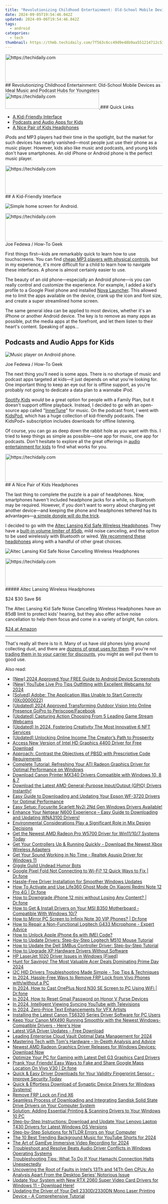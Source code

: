```yaml
---
title: "Revolutionizing Childhood Entertainment: Old-School Mobile Devices as Ideal Music and Podcast Hubs for Youngsters"
date: 2024-09-05T19:54:46.042Z
updated: 2024-09-06T19:54:46.042Z
tags:
  - android
categories:
  - tech
thumbnail: https://thmb.techidaily.com/7f563c6cc49d9e48b9aa551214712c5134f2db5185be39a48c0e895d012e0af9.jpg
---
```


<!-- affiliate ads begin -->
<a href="https://ephamedtechinc.pxf.io/c/5597632/2137226/26400" target="_top" id="2137226">
  <img src="//a.impactradius-go.com/display-ad/26400-2137226" border="0" alt="https://techidaily.com" width="728" height="90"/>
</a>
<img height="0" width="0" src="https://ephamedtechinc.pxf.io/i/5597632/2137226/26400" style="position:absolute;visibility:hidden;" border="0" />
<!-- affiliate ads end -->
## Revolutionizing Childhood Entertainment: Old-School Mobile Devices as Ideal Music and Podcast Hubs for Youngsters

<!-- affiliate ads begin -->
<a href="https://25home.pxf.io/c/5597632/2123474/16836" target="_top" id="2123474">
  <img src="//a.impactradius-go.com/display-ad/16836-2123474" border="0" alt="https://techidaily.com" width="300" height="50"/>
</a>
<img height="0" width="0" src="https://25home.pxf.io/i/5597632/2123474/16836" style="position:absolute;visibility:hidden;" border="0" />
<!-- affiliate ads end -->
### Quick Links

* [A Kid-Friendly Interface](https://common-error.techidaily.com/how-to-fix-casting-issues-on-your-windows-11-pc-a-complete-guide/)
* [Podcasts and Audio Apps for Kids](https://fix-guide.techidaily.com/reliable-user-guide-to-fix-vivo-y17s-running-slow-and-freezing-drfone-by-drfone-fix-android-problems-fix-android-problems/)
* [A Nice Pair of Kids Headphones](https://program-issues.techidaily.com/smooth-gaming-ahead-quick-fixes-to-stop-titanfall-2-from-crashing/)

 iPods and MP3 players had their time in the spotlight, but the market for such devices has nearly vanished—most people just use their phone as a music player. However, kids also like music and podcasts, and young kids don't have smartphones. An old iPhone or Android phone is the perfect music player.

<!-- affiliate ads begin -->
<a href="https://appsumo.8odi.net/c/5597632/2129739/7443" target="_top" id="2129739">
  <img src="//a.impactradius-go.com/display-ad/7443-2129739" border="0" alt="https://techidaily.com" width="728" height="90"/>
</a>
<img height="0" width="0" src="https://appsumo.8odi.net/i/5597632/2129739/7443" style="position:absolute;visibility:hidden;" border="0" />
<!-- affiliate ads end -->
##  A Kid-Friendly Interface

![Simple home screen for Android.](https://static1.howtogeekimages.com/wordpress/wp-content/uploads/2024/07/simple-home-screen-android.jpg) 

<!-- affiliate ads begin -->
<a href="https://unicoeye.pxf.io/c/5597632/2134229/18498" target="_top" id="2134229">
  <img src="//a.impactradius-go.com/display-ad/18498-2134229" border="0" alt="https://techidaily.com" width="728" height="90"/>
</a>
<img height="0" width="0" src="https://unicoeye.pxf.io/i/5597632/2134229/18498" style="position:absolute;visibility:hidden;" border="0" />
<!-- affiliate ads end -->
Joe Fedewa / How-To Geek

 First things first—kids are remarkably quick to learn how to use touchscreens. You can find [cheap MP3 players with physical controls](https://amazon.com/dp/B09QHQL6CH?tag=hotoge-20&ascsubtag=UUhtgUeUpU2004353&asc%5Frefurl=https%3A%2F%2Fwww.howtogeek.com%2Fold-phones-make-great-music-and-podcast-players-for-kids%2F&asc%5Fcampaign=Evergreen), but in my experience, it's more difficult for a child to learn how to navigate these interfaces. A phone is almost certainly easier to use.

 The beauty of an old phone—especially an Android phone—is you can really control and customize the experience. For example, I added a kid's profile to a Google Pixel phone and installed [Nova Launcher](https://snapchat-videos.techidaily.com/new-2024-approved-vocal-ventures-merging-music-and-video-on-snapchat/). This allowed me to limit the apps available on the device, crank up the icon and font size, and create a super streamlined home screen.

 The same general idea can be applied to most devices, whether it's an iPhone or another Android device. The key is to remove as many apps as possible, put the media apps at the forefront, and let them listen to their heart's content. Speaking of apps...

##  Podcasts and Audio Apps for Kids

![Music player on Android phone.](https://static1.howtogeekimages.com/wordpress/wp-content/uploads/2024/07/music-player-android-phone.jpg) 

Joe Fedewa / How-To Geek

 The next thing you'll need is some apps. There is no shortage of music and podcast apps targeted at kids—it just depends on what you're looking for. One important thing to keep an eye out for is offline support, as you're probably not going to dedicate a data plan to a wannabe iPod.

[Spotify Kids](https://screen-mirror.techidaily.com/how-to-mirror-pc-screen-to-tecno-spark-10-5g-phones-drfone-by-drfone-android/) _would_ be a great option for people with a Family Plan, but it doesn't support offline playback. Instead, I decided to go with an open-source app called "[InnerTune](https://f-droid.org/en/packages/com.zionhuang.music/)" for music. On the podcast front, I went with [KidsPod](https://kidspod.app/), which has a huge collection of kid-friendly podcasts. The KidsPod+ subscription includes downloads for offline listening.

 Of course, you can go as deep down the rabbit hole as you want with this. I tried to keep things as simple as possible—one app for music, one app for podcasts. Don't hesitate to explore all the great offerings in [audio entertainment for kids](https://www.commonsensemedia.org/lists/podcasts-and-audio-apps-for-kids) to find what works for you.

<!-- affiliate ads begin -->
<a href="https://appsumo.8odi.net/c/5597632/2137395/7443" target="_top" id="2137395">
  <img src="//a.impactradius-go.com/display-ad/7443-2137395" border="0" alt="https://techidaily.com" width="728" height="90"/>
</a>
<img height="0" width="0" src="https://appsumo.8odi.net/i/5597632/2137395/7443" style="position:absolute;visibility:hidden;" border="0" />
<!-- affiliate ads end -->
##  A Nice Pair of Kids Headphones

 The last thing to complete the puzzle is a pair of headphones. Now, smartphones haven't included headphone jacks for a while, so Bluetooth may be required. However, if you don't want to worry about charging yet another device—and keeping the phone and headphones tethered has its advantages—[a simple dongle will do the trick](https://activate-lock.techidaily.com/in-2024-3-effective-ways-to-unlock-icloud-account-without-password-from-apple-iphone-xr-by-drfone-ios/).

 I decided to go with the [Altec Lansing Kid Safe Wireless Headphones](https://amazon.com/dp/B0CB91GB99?tag=hotoge-20&ascsubtag=UUhtgUeUpU2004353&asc%5Frefurl=https%3A%2F%2Fwww.howtogeek.com%2Fold-phones-make-great-music-and-podcast-players-for-kids%2F&asc%5Fcampaign=Evergreen). They have a [built-in volume limiter of 85db](https://buynow-marvelous.techidaily.com/2024s-ultimate-gym-music-lineup/), mild noise canceling, and the option to be used wirelessly with Bluetooth or wired. [We recommend these headphones](https://network-issues.techidaily.com/instantly-optimize-intel-graphics-for-windows-11/) along with a handful of other great choices.

![Altec Lansing Kid Safe Noise Cancelling Wireless Headphones](https://static1.howtogeekimages.com/wordpress/wp-content/uploads/2023/09/altec-lansing-kid-safe-noise-cancelling-headphones-thumb.png) 

<!-- affiliate ads begin -->
<a href="https://ephamedtechinc.pxf.io/c/5597632/2130530/26400" target="_top" id="2130530">
  <img src="//a.impactradius-go.com/display-ad/26400-2130530" border="0" alt="https://techidaily.com" width="728" height="90"/>
</a>
<img height="0" width="0" src="https://ephamedtechinc.pxf.io/i/5597632/2130530/26400" style="position:absolute;visibility:hidden;" border="0" />
<!-- affiliate ads end -->
#####  Altec Lansing Wireless Headphones

$24 $30 Save $6 

The Altec Lansing Kid Safe Noise Cancelling Wireless Headphones have an 85dB limit to protect kids' hearing, but they also offer active noise cancellation to help them focus and come in a variety of bright, fun colors.

[$24 at Amazon](https://www.amazon.com/Altec-Lansing-Cancelling-Headphones-Cancellation/dp/B0CB8XS917?tag=hotoge-20&ascsubtag=UUhtgUeUpU2004353&asc%5Frefurl=https%3A%2F%2Fwww.howtogeek.com%2Fold-phones-make-great-music-and-podcast-players-for-kids%2F&asc%5Fcampaign=Evergreen) 

---

 That's really all there is to it. Many of us have old phones lying around collecting dust, and there are [dozens of great uses for them](https://android-location-track.techidaily.com/in-2024-3-ways-to-track-tecno-phantom-v-fold-without-them-knowing-drfone-by-drfone-virtual-android/). If you're not [trading them in to your carrier for discounts](https://android-pokemon-go.techidaily.com/in-2024-how-to-fix-pokemon-go-route-not-working-on-xiaomi-redmi-k70e-drfone-by-drfone-virtual-android/), you might as well put them to good use.

<ins class="adsbygoogle"
     style="display:block"
     data-ad-format="autorelaxed"
     data-ad-client="ca-pub-7571918770474297"
     data-ad-slot="1223367746"></ins>



<ins class="adsbygoogle"
     style="display:block"
     data-ad-client="ca-pub-7571918770474297"
     data-ad-slot="8358498916"
     data-ad-format="auto"
     data-full-width-responsive="true"></ins>

<span class="atpl-alsoreadstyle">Also read:</span>
<div><ul>
<li><a href="https://remote-screen-capture.techidaily.com/new-2024-approved-your-free-guide-to-android-device-screenshots/"><u>[New] 2024 Approved Your FREE Guide to Android Device Screenshots</u></a></li>
<li><a href="https://youtube-zero.techidaily.com/outube-live-pro-tips-outfitting-with-excellent-webcams-for-2024/"><u>[New] YouTube Live Pro Tips Outfitting with Excellent Webcams for 2024</u></a></li>
<li><a href="https://win-able.techidaily.com/solved-adobe-the-application-was-unable-to-start-correctly-0xc0000022/"><u>[Solved] Adobe: The Application Was Unable to Start Correctly (0Xc0000022)</u></a></li>
<li><a href="https://facebook-videos.techidaily.com/updated-2024-approved-transforming-outdoor-vision-into-online-presence-gopro-to-periscopefacebook/"><u>[Updated] 2024 Approved Transforming Outdoor Vision Into Online Presence GoPro to Periscope/Facebook</u></a></li>
<li><a href="https://screen-recording.techidaily.com/updated-capturing-action-choosing-from-5-leading-game-stream-webcams/"><u>[Updated] Capturing Action Choosing From 5 Leading Game Stream Webcams</u></a></li>
<li><a href="https://fox-friendly.techidaily.com/updated-in-2024-fostering-creativity-the-most-innovative-6-nft-services/"><u>[Updated] In 2024, Fostering Creativity The Most Innovative 6 NFT Services</u></a></li>
<li><a href="https://facebook-video-footage.techidaily.com/updated-unlocking-online-income-the-creators-path-to-prosperity/"><u>[Updated] Unlocking Online Income The Creator’s Path to Prosperity</u></a></li>
<li><a href="https://hardware-updates.techidaily.com/access-new-version-of-intel-hd-graphics-4400-driver-for-free-download/"><u>Access New Version of Intel HD Graphics 4400 Driver for Free Download</u></a></li>
<li><a href="https://hardware-updates.techidaily.com/approach-contrast-the-objectives-of-pbsd-with-prescriptive-code-requirements/"><u>Approach: Contrast the Objectives of PBSD with Prescriptive Code Requirements</u></a></li>
<li><a href="https://hardware-updates.techidaily.com/complete-tutorial-refreshing-your-ati-radeon-graphics-driver-for-optimal-performance-on-windows/"><u>Complete Tutorial: Refreshing Your ATI Radeon Graphics Driver for Optimal Performance on Windows</u></a></li>
<li><a href="https://hardware-updates.techidaily.com/download-canon-printer-mx340-drivers-compatible-with-windows-10-8-and-7/"><u>Download Canon Printer MX340 Drivers Compatible with Windows 10, 8 & 7</u></a></li>
<li><a href="https://hardware-updates.techidaily.com/download-the-latest-amd-general-purpose-inputoutput-gpio-drivers-instantly/"><u>Download the Latest AMD General-Purpose Input/Output (GPIO) Drivers Instantly!</u></a></li>
<li><a href="https://hardware-updates.techidaily.com/easy-guide-to-downloading-and-updating-your-epson-wf-3720-drivers-for-optimal-performance/"><u>Easy Guide to Downloading and Updating Your Epson WF-3720 Drivers for Optimal Performance</u></a></li>
<li><a href="https://hardware-updates.techidaily.com/easy-setup-focusrite-scarlett-nv2i-2nd-gen-windows-drivers-available/"><u>Easy Setup: Focusrite Scarlett Nv2i 2Nd Gen Windows Drivers Available!</u></a></li>
<li><a href="https://hardware-updates.techidaily.com/enhance-your-netgear-n600-experience-easy-guide-to-downloading-and-updating-wna3100-drivers/"><u>Enhance Your Netgear N600 Experience – Easy Guide to Downloading and Updating WNA3100 Drivers!</u></a></li>
<li><a href="https://hardware-updates.techidaily.com/environmental-considerations-play-a-significant-role-in-mix-design-decisions/"><u>Environmental Considerations Play a Significant Role in Mix Design Decisions</u></a></li>
<li><a href="https://hardware-updates.techidaily.com/1722968274863-get-the-newest-amd-radeon-pro-w5700-driver-for-win11107-systems-today/"><u>Get the Newest AMD Radeon Pro W5700 Driver for Win11/10/7 Systems Today</u></a></li>
<li><a href="https://hardware-updates.techidaily.com/1722969667847-get-your-controllers-up-and-running-quickly-download-the-newest-xbox-wireless-adapters/"><u>Get Your Controllers Up & Running Quickly - Download the Newest Xbox Wireless Adapters</u></a></li>
<li><a href="https://hardware-updates.techidaily.com/get-your-sound-working-in-no-time-realtek-asusio-driver-for-windows-11/"><u>Get Your Sound Working in No Time - Realtek Asusio Driver for Windows 11</u></a></li>
<li><a href="https://extra-information.techidaily.com/giggle-guild-undead-humor-bots/"><u>Giggle Guild Undead Humor Bots</u></a></li>
<li><a href="https://howto.techidaily.com/google-pixel-fold-not-connecting-to-wi-fi-12-quick-ways-to-fix-drfone-by-drfone-fix-android-problems-fix-android-problems/"><u>Google Pixel Fold Not Connecting to Wi-Fi? 12 Quick Ways to Fix | Dr.fone</u></a></li>
<li><a href="https://hardware-updates.techidaily.com/hassle-free-driver-installation-for-smoother-windows-updates/"><u>Hassle-Free Driver Installation for Smoother Windows Updates</u></a></li>
<li><a href="https://location-social.techidaily.com/how-to-activate-and-use-life360-ghost-mode-on-xiaomi-redmi-note-12-pro-4g-drfone-by-drfone-virtual-android/"><u>How To Activate and Use Life360 Ghost Mode On Xiaomi Redmi Note 12 Pro 4G | Dr.fone</u></a></li>
<li><a href="https://blog-min.techidaily.com/how-to-downgrade-iphone-12-mini-without-losing-any-content-drfone-by-drfone-ios-system-repair-ios-system-repair/"><u>How to Downgrade iPhone 12 mini without Losing Any Content? | Dr.fone</u></a></li>
<li><a href="https://hardware-updates.techidaily.com/how-to-get-and-install-drivers-on-your-msi-b350-motherboard-compatible-with-windows-107/"><u>How to Get & Install Drivers on Your MSI B350 Motherboard - Compatible With Windows 10/7</u></a></li>
<li><a href="https://screen-mirror.techidaily.com/how-to-mirror-pc-screen-to-infinix-note-30-vip-phones-drfone-by-drfone-android/"><u>How to Mirror PC Screen to Infinix Note 30 VIP Phones? | Dr.fone</u></a></li>
<li><a href="https://hardware-updates.techidaily.com/how-to-repair-a-non-functional-logitech-g433-microphone-expert-advice/"><u>How to Repair a Non-Functional Logitech G433 Microphone - Expert Advice</u></a></li>
<li><a href="https://sim-unlock.techidaily.com/how-to-unlock-apple-iphone-6s-with-imei-code-by-drfone-ios/"><u>How to Unlock Apple iPhone 6s with IMEI Code?</u></a></li>
<li><a href="https://hardware-updates.techidaily.com/how-to-update-drivers-step-by-step-logitech-m510-mouse-tutorial/"><u>How to Update Drivers: Step-by-Step Logitech M510 Mouse Tutorial</u></a></li>
<li><a href="https://hardware-updates.techidaily.com/how-to-update-the-dell-smbus-controller-driver-step-by-step-tutorial/"><u>How to Update the Dell SMBus Controller Driver: Step-by-Step Tutorial</u></a></li>
<li><a href="https://driver-install.techidaily.com/how-to-upgrade-xp-hardware-drivers-without-software/"><u>How to Upgrade XP Hardware Drivers Without Software</u></a></li>
<li><a href="https://hardware-updates.techidaily.com/hp-laserjet-1020-driver-issues-in-windows-fixed/"><u>HP LaserJet 1020 Driver Issues in Windows [Fixed]</u></a></li>
<li><a href="https://buynow-tips.techidaily.com/hunt-for-savings-the-most-valuable-acer-deals-dominating-prime-day-2024/"><u>Hunt for Savings! The Most Valuable Acer Deals Dominating Prime Day 2024</u></a></li>
<li><a href="https://hardware-updates.techidaily.com/i2c-hid-drivers-troubleshooting-made-simple-top-tips-and-techniques/"><u>I2C HID Drivers Troubleshooting Made Simple - Top Tips & Techniques</u></a></li>
<li><a href="https://bypass-frp.techidaily.com/in-2024-hassle-free-ways-to-remove-frp-lock-from-vivo-phones-withwithout-a-pc-by-drfone-android/"><u>In 2024, Hassle-Free Ways to Remove FRP Lock from Vivo Phones with/without a PC</u></a></li>
<li><a href="https://screen-mirror.techidaily.com/in-2024-how-to-cast-oneplus-nord-n30-se-screen-to-pc-using-wifi-drfone-by-drfone-android/"><u>In 2024, How to Cast OnePlus Nord N30 SE Screen to PC Using WiFi | Dr.fone</u></a></li>
<li><a href="https://unlock-android.techidaily.com/in-2024-how-to-reset-gmail-password-on-honor-v-purse-devices-by-drfone-android/"><u>In 2024, How to Reset Gmail Password on Honor V Purse Devices</u></a></li>
<li><a href="https://youtube-help.techidaily.com/in-2024-intelligent-viewing-syncing-youtube-with-televisions/"><u>In 2024, Intelligent Viewing Syncing YouTube with Televisions</u></a></li>
<li><a href="https://fox-links.techidaily.com/in-2024-zero-price-text-enhancements-for-vfx-artists/"><u>In 2024, Zero-Price Text Enhancements for VFX Artists</u></a></li>
<li><a href="https://hardware-updates.techidaily.com/installing-the-latest-canon-ts6320-series-driver-software-for-pc-users/"><u>Installing the Latest Canon TS6320 Series Driver Software for PC Users</u></a></li>
<li><a href="https://hardware-updates.techidaily.com/1722971781261-keep-your-canon-mx490-running-smoothly-with-the-newest-windows-compatible-drivers-heres-how/"><u>Keep Your Canon MX490 Running Smoothly with the Newest Windows-Compatible Drivers - Here's How</u></a></li>
<li><a href="https://hardware-updates.techidaily.com/latest-vga-driver-updates-free-download/"><u>Latest VGA Driver Updates – Free Download</u></a></li>
<li><a href="https://extra-guidance.techidaily.com/leading-enterprise-cloud-vault-optimal-data-management-for-2024/"><u>Leading Enterprise Cloud Vault Optimal Data Management for 2024</u></a></li>
<li><a href="https://hardware-updates.techidaily.com/mastering-tech-with-toms-hardware-in-depth-analysis-and-advice/"><u>Mastering Tech with Tom's Hardware – In-Depth Analysis and Advice</u></a></li>
<li><a href="https://hardware-updates.techidaily.com/newest-amd-radeon-graphics-driver-releases-for-windows-devices-download-now/"><u>Newest AMD Radeon Graphics Driver Releases for Windows Devices: Download Now</u></a></li>
<li><a href="https://hardware-updates.techidaily.com/optimize-your-pc-for-gaming-with-latest-dell-g3-graphics-card-drivers/"><u>Optimize Your PC for Gaming with Latest Dell G3 Graphics Card Drivers</u></a></li>
<li><a href="https://fake-location.techidaily.com/prank-your-friends-easy-ways-to-fake-and-share-google-maps-location-on-vivo-v30-drfone-by-drfone-virtual-android/"><u>Prank Your Friends! Easy Ways to Fake and Share Google Maps Location On Vivo V30 | Dr.fone</u></a></li>
<li><a href="https://hardware-updates.techidaily.com/quick-and-easy-driver-downloads-for-your-validity-fingerprint-sensor-improve-security-today/"><u>Quick & Easy Driver Downloads for Your Validity Fingerprint Sensor - Improve Security Today</u></a></li>
<li><a href="https://hardware-updates.techidaily.com/1722953786170-quick-and-effortless-download-of-synaptic-device-drivers-for-windows-systems/"><u>Quick & Effortless Download of Synaptic Device Drivers for Windows Systems!</u></a></li>
<li><a href="https://review-topics.techidaily.com/remove-frp-lock-on-find-x6-by-drfone-android-unlock-remove-google-frp/"><u>Remove FRP Lock on Find X6</u></a></li>
<li><a href="https://hardware-updates.techidaily.com/seamless-process-of-downloading-and-integrating-sandisk-solid-state-drive-drivers-on-your-computer-system/"><u>Seamless Process of Downloading and Integrating Sandisk Solid State Drive Drivers on Your Computer System</u></a></li>
<li><a href="https://hardware-updates.techidaily.com/solution-adding-essential-printing-and-scanning-drivers-to-your-windows-10-pc/"><u>Solution: Adding Essential Printing & Scanning Drivers to Your Windows 10 PC</u></a></li>
<li><a href="https://hardware-updates.techidaily.com/step-by-step-instructions-download-and-update-your-lenovo-laptop-t430-drivers-for-latest-windows-os-versions/"><u>Step-by-Step Instructions: Download and Update Your Lenovo Laptop T430 Drivers for Latest Windows OS Versions</u></a></li>
<li><a href="https://techno-recovery.techidaily.com/step-by-step-solutions-for-ntldr-errors-on-your-computer/"><u>Step-by-Step Solutions for NTLDR Errors on Your Computer</u></a></li>
<li><a href="https://youtube-webster.techidaily.com/0-best-trending-background-music-for-youtube-shorts-for-2024/"><u>The 10 Best Trending Background Music for YouTube Shorts for 2024</u></a></li>
<li><a href="https://screen-mirroring-recording.techidaily.com/the-art-of-gameye-immersive-video-recording-for-2024/"><u>The Art of GamEye Immersive Video Recording for 2024</u></a></li>
<li><a href="https://hardware-updates.techidaily.com/troubleshoot-and-resolve-beats-audio-driver-conflicts-in-windows-operating-systems/"><u>Troubleshoot and Resolve Beats Audio Driver Conflicts in Windows Operating Systems</u></a></li>
<li><a href="https://common-error.techidaily.com/troubleshooting-tips-what-to-do-if-your-hamachi-connection-halts-unexpectedly/"><u>Troubleshooting Tips: What To Do If Your Hamachi Connection Halts Unexpectedly</u></a></li>
<li><a href="https://hardware-updates.techidaily.com/uncovering-the-root-of-faults-in-intels-13th-and-14th-gen-cpus-an-analysis-apart-from-the-desktop-series-notorious-issue/"><u>Uncovering the Root of Faults in Intel’s 13Th and 14Th Gen CPUs: An Analysis Apart From the Desktop Series' Notorious Issue</u></a></li>
<li><a href="https://hardware-updates.techidaily.com/1722973606612-update-your-system-with-new-rtx-2060-super-video-card-drivers-for-windows-11-download-here/"><u>Update Your System with New RTX 2060 Super Video Card Drivers for Windows 11 - Download Here!</u></a></li>
<li><a href="https://hardware-updates.techidaily.com/updating-the-driver-of-your-dell-2330d2330dn-mono-laser-printing-device-a-comprehensive-tutorial/"><u>Updating the Driver of Your Dell 2330D/2330DN Mono Laser Printing Device - A Comprehensive Tutorial</u></a></li>
</ul></div>

